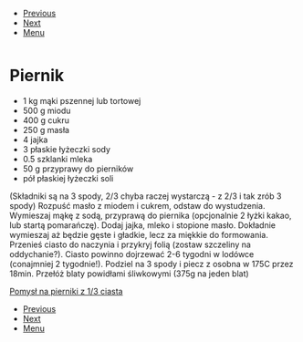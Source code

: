 <!-- Navigation Menu Start -->

- [Previous](Pieguski.md)
- [Next](Pierniki.md)
- [Menu](README.md)

<div style="margin-bottom: 50px"></div>

<!-- /Navigation Menu Start -->


# Piernik

- 1 kg mąki pszennej lub tortowej
- 500 g miodu
- 400 g cukru
- 250 g masła
- 4 jajka
- 3 płaskie łyżeczki sody
- 0.5 szklanki mleka
- 50 g przyprawy do pierników
- pół płaskiej łyżeczki soli

(Składniki są na 3 spody, 2/3 chyba raczej wystarczą - z 2/3 i tak zrób 3 spody) Rozpuść masło z miodem i cukrem, odstaw do wystudzenia. Wymieszaj mąkę z sodą, przyprawą do piernika (opcjonalnie 2 łyżki kakao, lub startą pomarańczę). Dodaj jajka, mleko i stopione masło. Dokładnie wymieszaj aż będzie gęste i gładkie, lecz za miękkie do formowania. Przenieś ciasto do naczynia i przykryj folią (zostaw szczeliny na oddychanie?). Ciasto powinno dojrzewać 2-6 tygodni w lodówce (conajmniej 2 tygodnie!). Podziel na 3 spody i piecz z osobna w 175C przez 18min. Przełóż blaty powidłami śliwkowymi (375g na jeden blat)

[Pomysł na pierniki z 1/3 ciasta](https://www.youtube.com/watch?v=5FBjak2zMxY)


<!-- Navigation Menu End -->

- [Previous](Pieguski.md)
- [Next](Pierniki.md)
- [Menu](README.md)

<div style="margin-bottom: 50px"></div>

<!-- /Navigation Menu End -->